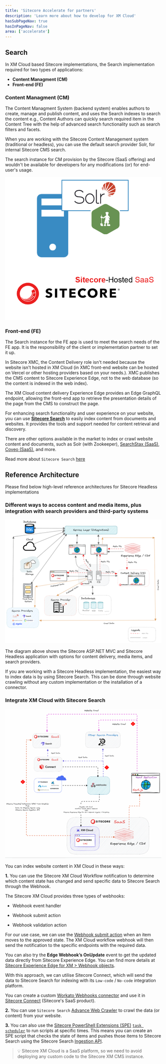 ```yaml
---
title: 'Sitecore Accelerate for partners'
description: 'Learn more about how to develop for XM Cloud'
hasSubPageNav: true
hasInPageNav: false
area: ['accelerate']
---
```


## Search

In XM Cloud based Sitecore implementations, the Search implementation required for two types of applications:

- <strong>Content Managment (CM)</strong>
- <strong>Front-end (FE)</strong>

### Content Managment (CM)

The Content Managment System (backend system) enables authors to create, manage and publish content, and uses the Search indexes to search the content e.g., Content Authors can quickly search required item in the Content Tree with the help of advanced search functionality such as search filters and facets.

When you are working with the Sitecore Content Management system (traditional or headless), you can use the default search provider Solr, for internal Sitecore CMS search.

The search instance for CM provision by the Sitecore (SaaS offering) and wouldn't be available for developers for any modifications (or) for end-user's usage.

<img src="../../../../../../../public/images/learn/accelerate/xm-cloud/search/XM-Cloud-CM-Search.png" alt="XM Cloud CM Search" />

### Front-end (FE)

The Search instance for the FE app is used to meet the search needs of the FE app. It is the responsibility of the client or implementation partner to set it up.

In Sitecore XMC, the Content Delivery role isn't needed because the website isn't hosted in XM Cloud (in XMC front-end website can be hosted on Vercel or other hosting providers based on your needs.). XMC publishes the CMS content to Sitecore Experience Edge, not to the web database (so the content is indexed in the web index).

The XM Cloud content delivery Experience Edge provides an Edge GraphQL endpoint, allowing the front-end app to retrieve the presentation details of the page from the CMS to construct the page.

For enhancing search functionality and user experience on your website, you can use <strong>[Sitecore Search](https://doc.sitecore.com/search/en/users/search-user-guide/overview-of-search-features.html)</strong> to easily index content from documents and websites. It provides the tools and support needed for content retrieval and discovery.

There are other options available in the market to index or crawl website content and documents, such as Solr (with Zookeeper), [SearchStax (SaaS)](https://www.searchstax.com/blog/search-for-sitecore-xm-cloud/), [Coveo (SaaS)](https://www.coveo.com/blog/coveo-sitecore-xm-cloud/), and more.

Read more about `Sitecore Search` [here](https://doc.sitecore.com/search/en/developers/search-developer-guide/getting-started-with-sitecore-search.html)

## Reference Architecture

Please find below high-level reference architectures for Sitecore Headless implementations

### Different ways to access content and media items, plus integration with search providers and third-party systems

<img src="../../../../../../../public/images/learn/accelerate/xm-cloud/search/Sitecore-Headless-Architectural-Components.png" alt="XM Cloud CM Search" />

The diagram above shows the Sitecore ASP.NET MVC and Sitecore Headless application with options for content delivery, media items, and search providers.

If you are working with a Sitecore Headless implementation, the easiest way to index data is by using Sitecore Search. This can be done through website crawling without any custom implementation or the installation of a connector.

### Integrate XM Cloud with Sitecore Search

<img src="../../../../../../../public/images/learn/accelerate/xm-cloud/search/Sitecore-XMCloud-FE-Search.gif" alt="XM Cloud CM Search" />

You can index website content in XM Cloud in these ways:

<strong>1.</strong> You can use the Sitecore XM Cloud Workflow notification to determine which content state has changed and send specific data to Sitecore Search through the Webhook.

The Sitecore XM Cloud provides three types of webhooks:

- Webhook event handler

- Webhook submit action

- Webhook validation action

For our use case, we can use the [Webhook submit action](https://doc.sitecore.com/xmc/en/developers/xm-cloud/walkthrough--adding-and-configuring-a-webhook-submit-action.html) when an item moves to the approved state. The XM Cloud workflow webhook will then send the notification to the specific endpoints with the required data.

You can also try the **Edge Webhook’s OnUpdate** event to get the updated data directly from Sitecore Experience Edge. You can find more details at [Sitecore Experience Edge for XM > Webhook objects](https://doc.sitecore.com/xmc/en/developers/xm-cloud/webhook-objects.html#entityupdate).

With this approach, we can utilise Sitecore Connect, which will send the data to Sitecore Search for indexing with its `Low-code` / `No-code` integration platform.

You can create a custom [Workato Webhooks connector](https://docs.workato.com/connectors/workato-webhooks.html) and use it in [Sitecore Connect](https://doc.sitecore.com/connect/en/users/sitecore-connect/introduction-to-sitecore-connect.html) (Sitecore's SaaS product).

<strong>2.</strong> You can use `Sitecore Search` [Advance Web Crawler](https://doc.sitecore.com/search/en/users/search-user-guide/walkthrough--configuring-an-advanced-web-crawler.html) to crawl the data (or content) from your website.

<strong>3.</strong> You can also use the [Sitecore PowerShell Extensions (SPE)](https://doc.sitecorepowershell.com/) [`task scheduler`](https://doc.sitecorepowershell.com/modules/integration-points/tasks) to run scripts at specific times. This means you can create an SPE script that checks the state of items and pushes those items to Sitecore Search using the Sitecore Search [Ingestion API](https://doc.sitecore.com/search/en/developers/search-developer-guide/using-the-ingestion-api-to-add-content-to-an-index.html).

> 💡 Sitecore XM Cloud is a SaaS platform, so we need to avoid deploying any custom code to the Sitecore XM CMS instance.
